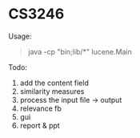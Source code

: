CS3246
======

Usage:
>java -cp "bin;lib/*" lucene.Main

Todo:
1. add the content field<br>
2. similarity measures<br>
4. process the input file -> output<br>
3. relevance fb<br>
4. gui<br>
5. report & ppt
